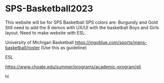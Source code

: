 # SPS-Basketball2023
This website will be for SPS Basketball
SPS colors are: Burgundy and Gold
Still need to add the 8 demos with UX/UI with the basketball Boys and Girls layout.
Need to make website with ESL.  

University of Michigan Basketball 
https://mgoblue.com/sports/mens-basketball/roster (Use this as guideline)


ESL

https://www.choate.edu/summer/programs/academic-program/eli 

hi
